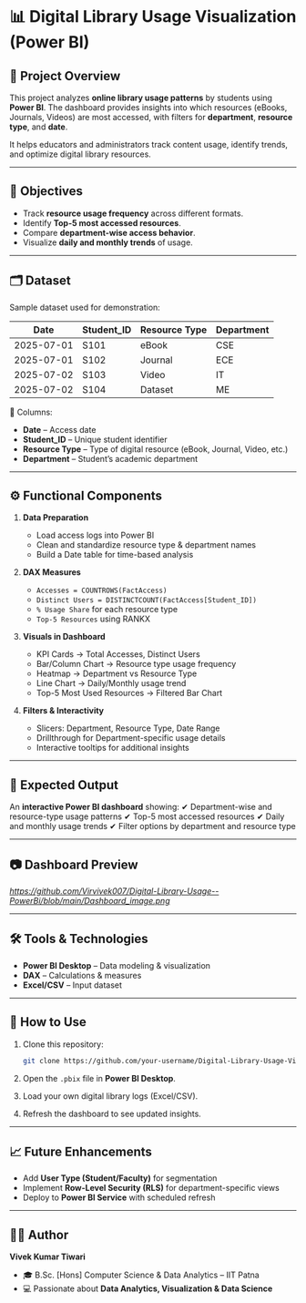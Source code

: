 # 📊 Digital Library Usage Visualization (Power BI)

## 📌 Project Overview

This project analyzes **online library usage patterns** by students using **Power BI**.
The dashboard provides insights into which resources (eBooks, Journals, Videos) are most accessed, with filters for **department**, **resource type**, and **date**.

It helps educators and administrators track content usage, identify trends, and optimize digital library resources.

---

## 🎯 Objectives

* Track **resource usage frequency** across different formats.
* Identify **Top-5 most accessed resources**.
* Compare **department-wise access behavior**.
* Visualize **daily and monthly trends** of usage.

---

## 🗂️ Dataset

Sample dataset used for demonstration:

| Date       | Student\_ID | Resource Type | Department |
| ---------- | ----------- | ------------- | ---------- |
| 2025-07-01 | S101        | eBook         | CSE        |
| 2025-07-01 | S102        | Journal       | ECE        |
| 2025-07-02 | S103        | Video         | IT         |
| 2025-07-02 | S104        | Dataset       | ME         |

📌 Columns:

* **Date** – Access date
* **Student\_ID** – Unique student identifier
* **Resource Type** – Type of digital resource (eBook, Journal, Video, etc.)
* **Department** – Student’s academic department

---

## ⚙️ Functional Components

1. **Data Preparation**

   * Load access logs into Power BI
   * Clean and standardize resource type & department names
   * Build a Date table for time-based analysis

2. **DAX Measures**

   * `Accesses = COUNTROWS(FactAccess)`
   * `Distinct Users = DISTINCTCOUNT(FactAccess[Student_ID])`
   * `% Usage Share` for each resource type
   * `Top-5 Resources` using RANKX

3. **Visuals in Dashboard**

   * KPI Cards → Total Accesses, Distinct Users
   * Bar/Column Chart → Resource type usage frequency
   * Heatmap → Department vs Resource Type
   * Line Chart → Daily/Monthly usage trend
   * Top-5 Most Used Resources → Filtered Bar Chart

4. **Filters & Interactivity**

   * Slicers: Department, Resource Type, Date Range
   * Drillthrough for Department-specific usage details
   * Interactive tooltips for additional insights

---

## 🚀 Expected Output

An **interactive Power BI dashboard** showing:
✔ Department-wise and resource-type usage patterns
✔ Top-5 most accessed resources
✔ Daily and monthly usage trends
✔ Filter options by department and resource type

---

## 📷 Dashboard Preview

*https://github.com/Virvivek007/Digital-Library-Usage--PowerBi/blob/main/Dashboard_image.png*

---

## 🛠️ Tools & Technologies

* **Power BI Desktop** – Data modeling & visualization
* **DAX** – Calculations & measures
* **Excel/CSV** – Input dataset

---

## 📌 How to Use

1. Clone this repository:

   ```bash
   git clone https://github.com/your-username/Digital-Library-Usage-Visualization.git
   ```
2. Open the `.pbix` file in **Power BI Desktop**.
3. Load your own digital library logs (Excel/CSV).
4. Refresh the dashboard to see updated insights.

---

## 📈 Future Enhancements

* Add **User Type (Student/Faculty)** for segmentation
* Implement **Row-Level Security (RLS)** for department-specific views
* Deploy to **Power BI Service** with scheduled refresh

---

## 👨‍💻 Author

**Vivek Kumar Tiwari**

* 🎓 B.Sc. \[Hons] Computer Science & Data Analytics – IIT Patna
* 💻 Passionate about **Data Analytics, Visualization & Data Science**
